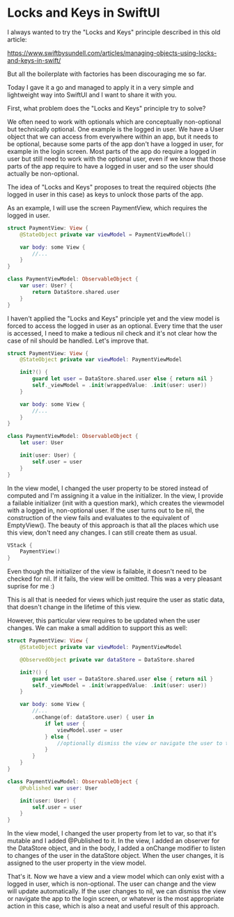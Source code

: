 # Locks and Keys in SwiftUI

I always wanted to try the "Locks and Keys" principle described in this old article:

https://www.swiftbysundell.com/articles/managing-objects-using-locks-and-keys-in-swift/

But all the boilerplate with factories has been discouraging me so far.

Today I gave it a go and managed to apply it in a very simple and lightweight way into SwiftUI and I want to share it with you.

First, what problem does the "Locks and Keys" principle try to solve?

We often need to work with optionals which are conceptually non-optional but technically optional.
One example is the logged in user. We have a User object that we can access from everywhere within an app, but it needs to be optional, because some parts of the app don't have a logged in user, for example in the login screen.
Most parts of the app do require a logged in user but still need to work with the optional user, even if we know that those parts of the app require to have a logged in user and so the user should actually be non-optional.

The idea of "Locks and Keys" proposes to treat the required objects (the logged in user in this case) as keys to unlock those parts of the app.

As an example, I will use the screen PaymentView, which requires the logged in user.

```swift
struct PaymentView: View {
    @StateObject private var viewModel = PaymentViewModel()

    var body: some View {
        //...
    }
}

class PaymentViewModel: ObservableObject {
    var user: User? {
        return DataStore.shared.user
    }
}
```

I haven't applied the "Locks and Keys" principle yet and the view model is forced to access the logged in user as an optional.
Every time that the user is accessed, I need to make a tedious nil check and it's not clear how the case of nil should be handled.
Let's improve that.

```swift
struct PaymentView: View {
    @StateObject private var viewModel: PaymentViewModel

    init?() {
        guard let user = DataStore.shared.user else { return nil }
        self._viewModel = .init(wrappedValue: .init(user: user))
    }

    var body: some View {
        //...
    }
}

class PaymentViewModel: ObservableObject {
    let user: User

    init(user: User) {
        self.user = user
    }
}
```

In the view model, I changed the user property to be stored instead of computed and I'm assigning it a value in the initializer.
In the view, I provide a failable initializer (init with a question mark), which creates the viewmodel with a logged in, non-optional user.
If the user turns out to be nil, the construction of the view fails and evaluates to the equivalent of EmptyView().
The beauty of this approach is that all the places which use this view, don't need any changes.
I can still create them as usual. 

```swift
VStack {
    PaymentView()
}
```

Even though the initializer of the view is failable, it doesn't need to be checked for nil. If it fails, the view will be omitted. This was a very pleasant suprise for me :)

This is all that is needed for views which just require the user as static data, that doesn't change in the lifetime of this view.

However, this particular view requires to be updated when the user changes.
We can make a small addition to support this as well:

```swift
struct PaymentView: View {
    @StateObject private var viewModel: PaymentViewModel

    @ObservedObject private var dataStore = DataStore.shared

    init?() {
        guard let user = DataStore.shared.user else { return nil }
        self._viewModel = .init(wrappedValue: .init(user: user))
    }

    var body: some View {
        //...
        .onChange(of: dataStore.user) { user in
            if let user {
                viewModel.user = user
            } else {
                //optionally dismiss the view or navigate the user to the login screen.
            }
        }
    }
}

class PaymentViewModel: ObservableObject {
    @Published var user: User

    init(user: User) {
        self.user = user
    }
}
```

In the view model, I changed the user property from let to var, so that it's mutable and I added @Published to it.
In the view, I added an observer for the DataStore object, and in the body, I added a onChange modifier to listen to changes of the user in the dataStore object.
When the user changes, it is assigned to the user property in the view model.

That's it.
Now we have a view and a view model which can only exist with a logged in user, which is non-optional.
The user can change and the view will update automatically. 
If the user changes to nil, we can dismiss the view or navigate the app to the login screen, or whatever is the most appropriate action in this case, which is also a neat and useful result of this approach.
